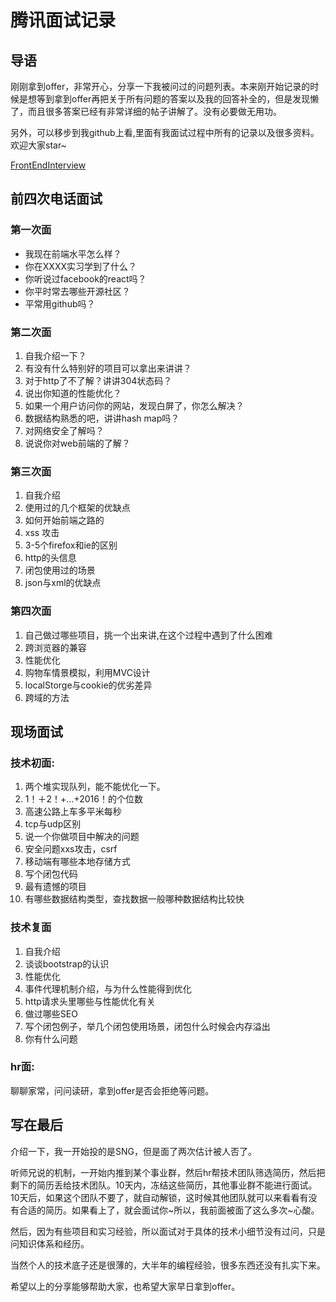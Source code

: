 # 腾讯面试记录

## 导语

刚刚拿到offer，非常开心，分享一下我被问过的问题列表。本来刚开始记录的时候是想等到拿到offer再把关于所有问题的答案以及我的回答补全的，但是发现懒了，而且很多答案已经有非常详细的帖子讲解了。没有必要做无用功。

另外，可以移步到我github上看,里面有我面试过程中所有的记录以及很多资料。欢迎大家star~

[FrontEndInterview](https://github.com/WilsonLiu95/FrontEndInterview)

## 前四次电话面试
### 第一次面
- 我现在前端水平怎么样？  
- 你在XXXX实习学到了什么？
- 你听说过facebook的react吗？
- 你平时常去哪些开源社区？
- 平常用github吗？

### 第二次面

1. 自我介绍一下？
2. 有没有什么特别好的项目可以拿出来讲讲？
3. 对于http了不了解？讲讲304状态码？
4. 说出你知道的性能优化？
5. 如果一个用户访问你的网站，发现白屏了，你怎么解决？
6. 数据结构熟悉的吧，讲讲hash map吗？
7. 对网络安全了解吗？
8. 说说你对web前端的了解？

### 第三次面

1. 自我介绍
2. 使用过的几个框架的优缺点
3. 如何开始前端之路的
4. xss 攻击
5. 3-5个firefox和ie的区别
6. http的头信息
7. 闭包使用过的场景
8. json与xml的优缺点

### 第四次面
1. 自己做过哪些项目，挑一个出来讲,在这个过程中遇到了什么困难
2. 跨浏览器的兼容
3. 性能优化
4. 购物车情景模拟，利用MVC设计
5. localStorge与cookie的优劣差异
6. 跨域的方法

## 现场面试
### 技术初面:

1. 两个堆实现队列，能不能优化一下。
2. 1！＋2！+...+2016！的个位数
3. 高速公路上车多平米每秒
4. tcp与udp区别
5. 说一个你做项目中解决的问题
6. 安全问题xxs攻击，csrf
7. 移动端有哪些本地存储方式
8. 写个闭包代码
9. 最有遗憾的项目
10. 有哪些数据结构类型，查找数据一般哪种数据结构比较快

### 技术复面

1. 自我介绍
2. 谈谈bootstrap的认识
3. 性能优化
4. 事件代理机制介绍，与为什么性能得到优化
5. http请求头里哪些与性能优化有关
6. 做过哪些SEO
7. 写个闭包例子，举几个闭包使用场景，闭包什么时候会内存溢出
8. 你有什么问题
### hr面:

聊聊家常，问问读研，拿到offer是否会拒绝等问题。

## 写在最后
介绍一下，我一开始投的是SNG，但是面了两次估计被人否了。

听师兄说的机制，一开始内推到某个事业群，然后hr帮技术团队筛选简历，然后把剩下的简历丢给技术团队。10天内，冻结这些简历，其他事业群不能进行面试。10天后，如果这个团队不要了，就自动解锁，这时候其他团队就可以来看看有没有合适的简历。如果看上了，就会面试你~所以，我前面被面了这么多次~心酸。

然后，因为有些项目和实习经验，所以面试对于具体的技术小细节没有过问，只是问知识体系和经历。

当然个人的技术底子还是很薄的，大半年的编程经验，很多东西还没有扎实下来。

希望以上的分享能够帮助大家，也希望大家早日拿到offer。
